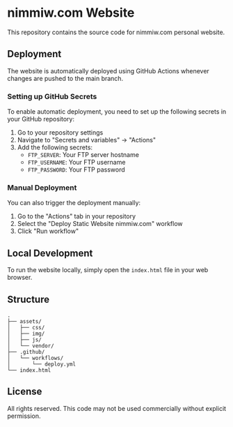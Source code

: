 # nimmiw.com Website

This repository contains the source code for nimmiw.com personal website.

## Deployment

The website is automatically deployed using GitHub Actions whenever changes are pushed to the main branch.

### Setting up GitHub Secrets

To enable automatic deployment, you need to set up the following secrets in your GitHub repository:

1. Go to your repository settings
2. Navigate to "Secrets and variables" → "Actions"
3. Add the following secrets:
   - `FTP_SERVER`: Your FTP server hostname
   - `FTP_USERNAME`: Your FTP username
   - `FTP_PASSWORD`: Your FTP password

### Manual Deployment

You can also trigger the deployment manually:

1. Go to the "Actions" tab in your repository
2. Select the "Deploy Static Website nimmiw.com" workflow
3. Click "Run workflow"

## Local Development

To run the website locally, simply open the `index.html` file in your web browser.

## Structure

```
.
├── assets/
│   ├── css/
│   ├── img/
│   ├── js/
│   └── vendor/
├── .github/
│   └── workflows/
│       └── deploy.yml
└── index.html
```

## License

All rights reserved. This code may not be used commercially without explicit permission. 